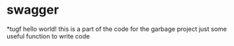 # swagger
*tugf
hello world!
this is a part of the code for the garbage project
just some useful function to write code
